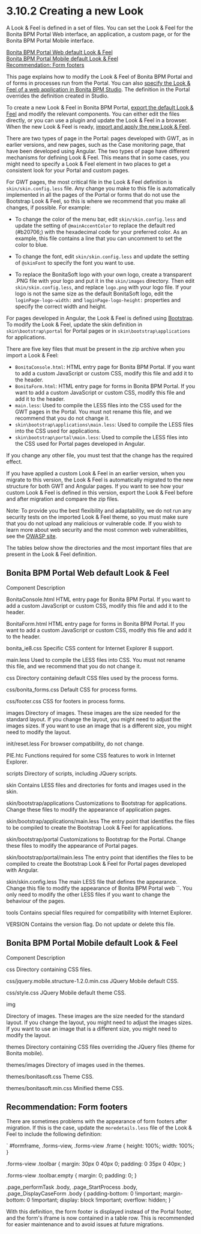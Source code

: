 # 3.10.2 Creating a new Look 

A Look & Feel is defined in a set of files. You can set the Look & Feel for the Bonita BPM Portal Web interface, an application, a custom page, or for the Bonita BPM Portal Mobile interface. 



[Bonita BPM Portal Web default Look & Feel](#web)  
[Bonita BPM Portal Mobile default Look & Feel](#mobile)  
[Recommendation: Form footers](#migration)



This page explains how to modify the Look & Feel of Bonita BPM Portal and of forms in processes run from the Portal. You can also [specify the Look & Feel of a web application in Bonita BPM Studio](/specify-look-and-feel.md). 
The definition in the Portal overrides the definition created in Studio. 


To create a new Look & Feel in Bonita BPM Portal, [export the default Look & Feel](/managing-look-feel.md#export_default) and modify the relevant components. 
You can either edit the files directly, or you can use a plugin and update the Look & Feel in a browser. 
When the new Look & Feel is ready, [import and apply the new Look & Feel](/managing-look-feel.md#import).


There are two types of page in the Portal: pages developed with GWT, as in earlier versions, and new pages, such as the Case monitoring page, that have been developed using Angular. 
The two types of page have different mechanisms for defining Look & Feel.
This means that in some cases, you might need to specify a Look & Feel element in two places to get a consistent look for your Portal and custom pages.



For GWT pages, the most critical file in the Look & Feel definition is `skin/skin.config.less` file. 
Any change you make to this file is automatically implemented in all the pages of the Portal or forms that do not use the Bootstrap Look & Feel, so this is where we recommend that you make all changes, if possible. 
For example: 


* To change the color of the menu bar, edit `skin/skin.config.less` and update the setting of `@mainAccentColor` to replace the default red (\#b20706;) with the hexadecimal code for your preferred color. 
As an example, this file contains a line that you can uncomment to set the color to blue.

* To change the font, edit `skin/skin.config.less` and update the setting of `@skinFont` to specify the font you want to use.

* To replace the BonitaSoft logo with your own logo, create a transparent .PNG file with your logo and put it in the `skin/images` directory. 
Then edit `skin/skin.config.less`, and replace `logo.png` with your logo file. If your logo is not the same size as the default BonitaSoft logo, edit the `loginPage-logo-width:`
and `loginPage-logo-height:` properties and specify the correct width and height.

For pages developed in Angular, the Look & Feel is defined using [Bootstrap](http://getbootstrap.com/). To modify the Look & Feel, update the skin definition in 
`skin\bootstrap\portal` for Portal pages or in `skin\bootstrap\applications ` for applications.



There are five key files that must be present in the zip archive when you import a Look & Feel:

* `BonitaConsole.html`: HTML entry page for Bonita BPM Portal. If you want to add a custom JavaScript or custom CSS, modify this file and add it to the header.
* `BonitaForm.html`: HTML entry page for forms in Bonita BPM Portal. If you want to add a custom JavaScript or custom CSS, modify this file and add it to the header.
* `main.less`: Used to compile the LESS files into the CSS used for the GWT pages in the Portal. You must not rename this file, and we recommend that you do not change it.
* `skin\bootstrap\applications\main.less`: Used to compile the LESS files into the CSS used for applications. 
* `skin\bootstrap\portal\main.less`: Used to compile the LESS files into the CSS used for Portal pages developed in Angular.

If you change any other file, you must test that the change has the required effect.



If you have applied a custom Look & Feel in an earlier version, when you migrate to this version, the Look & Feel is automatically migrated to the new structure for both GWT and Angular pages. 
If you want to see how your custom Look & Feel is defined in this version, export the Look & Feel before and after migration and compare the zip files.



Note: To provide you the best flexibility and adaptability, we do not run any security tests on the imported Look & Feel theme, so you must make sure that you
do not upload any malicious or vulnerable code. If you wish to learn more about web security and the most common web vulnerabilities, see the [OWASP site](http://www.owasp.org/).



The tables below show the directories and the most important files that are present in the Look & Feel definition.

## Bonita BPM Portal Web default Look & Feel

Component
Description

BonitaConsole.html
HTML entry page for Bonita BPM Portal. If you want to add a custom JavaScript or custom CSS, modify this file and add it to the header.

BonitaForm.html
HTML entry page for forms in Bonita BPM Portal. If you want to add a custom JavaScript or custom CSS, modify this file and add it to the header.

bonita\_ie8.css 
Specific CSS content for Internet Explorer 8 support.

main.less
Used to compile the LESS files into CSS. You must not rename this file, and we recommend that you do not change it.

css
Directory containing default CSS files used by the process forms.

css/bonita\_forms.css
Default CSS for process forms.

css/footer.css
CSS for footers in process forms.

images 
Directory of images. These images are the size needed for the standard layout. 
If you change the layout, you might need to adjust the images sizes. 
If you want to use an image that is a different size, you might need to modify the layout.

init/reset.less
For browser compatibility, do not change.

PIE.htc
Functions required for some CSS features to work in Internet Explorer.

scripts
Directory of scripts, including JQuery scripts. 

skin
Contains LESS files and directories for fonts and images used in the skin.

skin/bootstrap/applications
Customizations to Bootstrap for applications.
Change these files to modify the appearance of application pages.

skin/bootstrap/applications/main.less
The entry point that identifies the files to be compiled to create the Bootstrap Look & Feel for applications.

skin/bootstrap/portal
Customizations to Bootstrap for the Portal.
Change these files to modify the appearance of Portal pages.

skin/bootstrap/portal/main.less
The entry point that identifies the files to be compiled to create the Bootstrap Look & Feel for Portal pages developed with Angular.

skin/skin.config.less
The main LESS file that defines the appearance.
Change this file to modify the appearance of Bonita BPM Portal web ``. You only need to modify the other LESS files if you want to change the behaviour of the pages.

tools
Contains special files required for compatibility with Internet Explorer. 

VERSION
Contains the version flag. Do not update or delete this file. 




## Bonita BPM Portal Mobile default Look & Feel

Component
Description

css
Directory containing CSS files.

css/jquery.mobile.structure-1.2.0.min.css
JQuery Mobile default CSS.

css/style.css
JQuery Mobile default theme CSS.

img

Directory of images. These images are the size needed for the standard layout. 
If you change the layout, you might need to adjust the images sizes. 
If you want to use an image that is a different size, you might need to modify the layout.

themes
Directory containing CSS files overriding the JQuery files (theme for Bonita mobile).

themes/images
Directory of images used in the themes.

themes/bonitasoft.css
Theme CSS.

themes/bonitasoft.min.css
Minified theme CSS.








## Recommendation: Form footers


There are sometimes problems with the appearance of form footers after migration. If this is the case, update the `moredetails.less` file of the Look & Feel to include the following definition:

`
#formframe, .forms-view, .forms-view .frame {
  height: 100%;
  width: 100%;
}

.forms-view .toolbar {
  margin: 30px 0 40px 0;
  padding: 0 35px 0 40px;
}

.forms-view .toolbar.empty {
  margin: 0;
  padding: 0;
}

.page_performTask .body, .page_StartProcess .body, .page_DisplayCaseForm .body {
  padding-bottom: 0 !important;
  margin-bottom: 0 !important;
  display: block !important;
  overflow: hidden;
}
`


With this definition, the form footer is displayed instead of the Portal footer, and the form's iframe is now contained in a table row. This is recommended for easier maintenance and to avoid issues at future migrations.